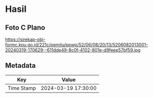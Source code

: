 # Hasil

## Foto C Plano

https://sirekap-obj-formc.kpu.go.id/221c/pemilu/ppwp/52/06/08/20/13/5206082013001-20240319-170629--611dde49-8c0f-4102-801e-d9feee57bf59.jpg


## Metadata

| Key        | Value               |
| ---------- | ------------------- |
| Time Stamp | 2024-03-19 17:30:00 |



